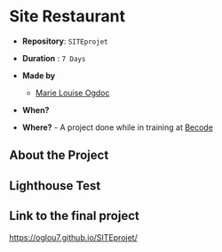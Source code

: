 # Site Restaurant

- **Repository**: `SITEprojet`

- **Duration** : `7 Days`

- **Made by**  
  - [Marie Louise Ogdoc](https://github.com/OGlou7)

- **When?**
        

- **Where?**
        - A project done while in training at [Becode](https://github.com/becodeorg/)


## About the Project




## Lighthouse Test



## Link to the final project

https://oglou7.github.io/SITEprojet/


